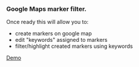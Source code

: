 ### Google Maps marker filter.

Once ready this will allow you to:
- create markers on google map
- edit "keywords" assigned to markers
- filter/highlight created markers using keywords

[Demo](http://ezimir.github.com/GMap-label-filter)
